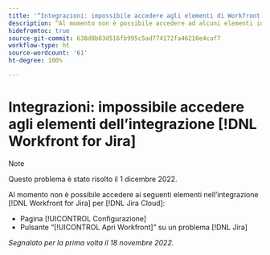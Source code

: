 ```yaml
---
title: '“Integrazioni: impossibile accedere agli elementi di Workfront per l’integrazione Jira”'
description: “Al momento non è possibile accedere ad alcuni elementi in Workfront per l’integrazione Jira per Jira Cloud”.
hidefromtoc: true
source-git-commit: 638d0b83d516fb995c5ad774172fa46210e4caf7
workflow-type: ht
source-wordcount: '61'
ht-degree: 100%

---
```



# Integrazioni: impossibile accedere agli elementi dell’integrazione [!DNL Workfront for Jira]

>[!NOTE]
>
>Questo problema è stato risolto il 1 dicembre 2022.

Al momento non è possibile accedere ai seguenti elementi nell’integrazione [!DNL Workfront for Jira] per [!DNL Jira Cloud]:

* Pagina [!UICONTROL Configurazione]
* Pulsante “[!UICONTROL Apri Workfront]” su un problema [!DNL Jira]

_Segnalato per la prima volta il 18 novembre 2022._

